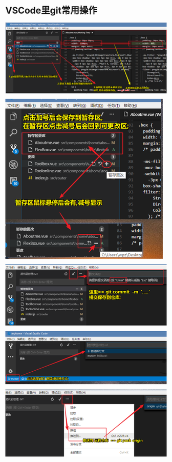 # VSCode里git常用操作

![](images/150.png)

![](images/151.png)

![](images/152.png)

![](images/153.png)

![](images/154.png)